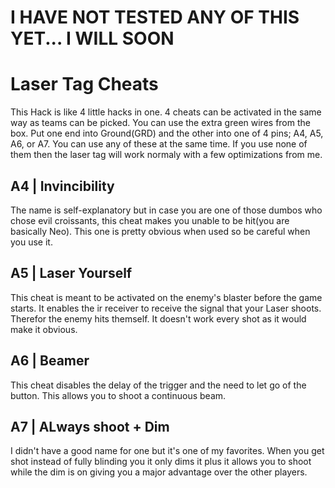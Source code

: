 # I HAVE NOT TESTED ANY OF THIS YET... I WILL SOON
# Laser Tag Cheats
This Hack is like 4 little hacks in one. 4 cheats can be activated in the same way as teams can be picked. You can use the extra green wires from the box. Put one end into Ground(GRD) and the other into one of 4 pins; A4, A5, A6, or A7. You can use any of these at the same time. If you use none of them then the laser tag will work normaly with a few optimizations from me.
## A4 | Invincibility
The name is self-explanatory but in case you are one of those dumbos who chose evil croissants, this cheat makes you unable to be hit(you are basically Neo). This one is pretty obvious when used so be careful when you use it.
## A5 | Laser Yourself
This cheat is meant to be activated on the enemy's blaster before the game starts. It enables the ir receiver to receive the signal that your Laser shoots. Therefor the enemy hits themself. It doesn't work every shot as it would make it obvious.
## A6 | Beamer
This cheat disables the delay of the trigger and the need to let go of the button. This allows you to shoot a continuous beam.
## A7 | ALways shoot + Dim
I didn't have a good name for one but it's one of my favorites. When you get shot instead of fully blinding you it only dims it plus it allows you to shoot while the dim is on giving you a major advantage over the other players.
